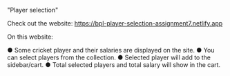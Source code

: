 "Player selection"

Check out the website: https://bpl-player-selection-assignment7.netlify.app

On this website:

● Some cricket player and their salaries are displayed on the site.
● You can select players from the collection.
● Selected player will add to the sidebar/cart.
● Total selected players and total salary will show in the cart.

